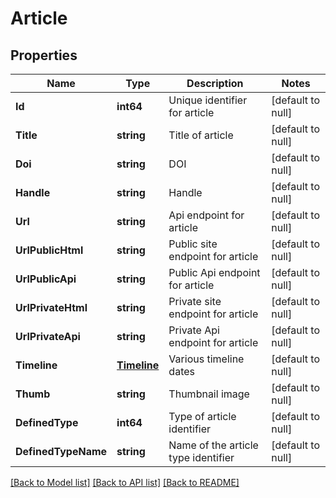 # Article

## Properties
Name | Type | Description | Notes
------------ | ------------- | ------------- | -------------
**Id** | **int64** | Unique identifier for article | [default to null]
**Title** | **string** | Title of article | [default to null]
**Doi** | **string** | DOI | [default to null]
**Handle** | **string** | Handle | [default to null]
**Url** | **string** | Api endpoint for article | [default to null]
**UrlPublicHtml** | **string** | Public site endpoint for article | [default to null]
**UrlPublicApi** | **string** | Public Api endpoint for article | [default to null]
**UrlPrivateHtml** | **string** | Private site endpoint for article | [default to null]
**UrlPrivateApi** | **string** | Private Api endpoint for article | [default to null]
**Timeline** | [**Timeline**](Timeline.md) | Various timeline dates | [default to null]
**Thumb** | **string** | Thumbnail image | [default to null]
**DefinedType** | **int64** | Type of article identifier | [default to null]
**DefinedTypeName** | **string** | Name of the article type identifier | [default to null]

[[Back to Model list]](../README.md#documentation-for-models) [[Back to API list]](../README.md#documentation-for-api-endpoints) [[Back to README]](../README.md)


